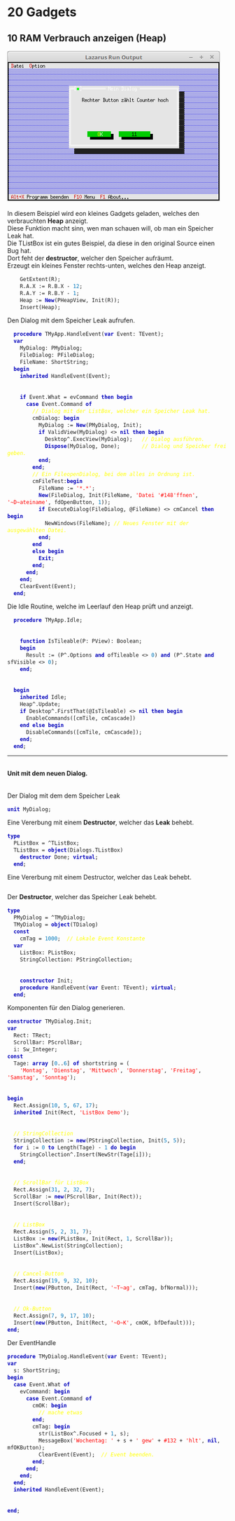 <html>
    <b><h1>20 Gadgets</h1></b>
    <b><h2>10 RAM Verbrauch anzeigen (Heap)</h2></b>
<img src="image.png" alt="Selfhtml"><br><br>
In diesem Beispiel wird eon kleines Gadgets geladen, welches den verbrauchten <b>Heap</b> anzeigt.<br>
Diese Funktion macht sinn, wen man schauen will, ob man ein Speicher Leak hat.<br>
Die TListBox ist ein gutes Beispiel, da diese in den original Source einen Bug hat.<br>
Dort feht der <b>destructor</b>, welcher den Speicher aufräumt.<br>
    Erzeugt ein kleines Fenster rechts-unten, welches den Heap anzeigt.<br>
<pre><code>    GetExtent(R);
    R.A.X := R.B.X - <font color="#0077BB">12</font>;
    R.A.Y := R.B.Y - <font color="#0077BB">1</font>;
    Heap := <b><font color="0000BB">New</font></b>(PHeapView, Init(R));
    Insert(Heap); </code></pre>
Den Dialog mit dem Speicher Leak aufrufen.<br>
<pre><code>  <b><font color="0000BB">procedure</font></b> TMyApp.HandleEvent(<b><font color="0000BB">var</font></b> Event: TEvent);
  <b><font color="0000BB">var</font></b>
    MyDialog: PMyDialog;
    FileDialog: PFileDialog;
    FileName: ShortString;
  <b><font color="0000BB">begin</font></b>
    <b><font color="0000BB">inherited</font></b> HandleEvent(Event);
<br>
    <b><font color="0000BB">if</font></b> Event.What = evCommand <b><font color="0000BB">then</font></b> <b><font color="0000BB">begin</font></b>
      <b><font color="0000BB">case</font></b> Event.Command <b><font color="0000BB">of</font></b>
        <i><font color="#FFFF00">// Dialog mit der ListBox, welcher ein Speicher Leak hat.</font></i>
        cmDialog: <b><font color="0000BB">begin</font></b>
          MyDialog := <b><font color="0000BB">New</font></b>(PMyDialog, Init);
          <b><font color="0000BB">if</font></b> ValidView(MyDialog) <> <b><font color="0000BB">nil</font></b> <b><font color="0000BB">then</font></b> <b><font color="0000BB">begin</font></b>
            Desktop^.ExecView(MyDialog);   <i><font color="#FFFF00">// Dialog ausführen.</font></i>
            <b><font color="0000BB">Dispose</font></b>(MyDialog, Done);       <i><font color="#FFFF00">// Dialog und Speicher frei geben.</font></i>
          <b><font color="0000BB">end</font></b>;
        <b><font color="0000BB">end</font></b>;
        <i><font color="#FFFF00">// Ein FileopenDialog, bei dem alles in Ordnung ist.</font></i>
        cmFileTest:<b><font color="0000BB">begin</font></b>
          FileName := <font color="#FF0000">'*.*'</font>;
          <b><font color="0000BB">New</font></b>(FileDialog, Init(FileName, <font color="#FF0000">'Datei '</font><font color="#FF0000">#148</font><font color="#FF0000">'ffnen'</font>, <font color="#FF0000">'~D~ateiname'</font>, fdOpenButton, <font color="#0077BB">1</font>));
          <b><font color="0000BB">if</font></b> ExecuteDialog(FileDialog, @FileName) <> cmCancel <b><font color="0000BB">then</font></b> <b><font color="0000BB">begin</font></b>
            NewWindows(FileName); <i><font color="#FFFF00">// Neues Fenster mit der ausgewählten Datei.</font></i>
          <b><font color="0000BB">end</font></b>;
        <b><font color="0000BB">end</font></b>
        <b><font color="0000BB">else</font></b> <b><font color="0000BB">begin</font></b>
          <b><font color="0000BB">Exit</font></b>;
        <b><font color="0000BB">end</font></b>;
      <b><font color="0000BB">end</font></b>;
    <b><font color="0000BB">end</font></b>;
    ClearEvent(Event);
  <b><font color="0000BB">end</font></b>;</code></pre>
Die Idle Routine, welche im Leerlauf den Heap prüft und anzeigt.<br>
<pre><code>  <b><font color="0000BB">procedure</font></b> TMyApp.Idle;
<br>
    <b><font color="0000BB">function</font></b> IsTileable(P: PView): Boolean;
    <b><font color="0000BB">begin</font></b>
      Result := (P^.Options <b><font color="0000BB">and</font></b> ofTileable <> <font color="#0077BB">0</font>) <b><font color="0000BB">and</font></b> (P^.State <b><font color="0000BB">and</font></b> sfVisible <> <font color="#0077BB">0</font>);
    <b><font color="0000BB">end</font></b>;
<br>
  <b><font color="0000BB">begin</font></b>
    <b><font color="0000BB">inherited</font></b> Idle;
    Heap^.Update;
    <b><font color="0000BB">if</font></b> Desktop^.FirstThat(@IsTileable) <> <b><font color="0000BB">nil</font></b> <b><font color="0000BB">then</font></b> <b><font color="0000BB">begin</font></b>
      EnableCommands([cmTile, cmCascade])
    <b><font color="0000BB">end</font></b> <b><font color="0000BB">else</font></b> <b><font color="0000BB">begin</font></b>
      DisableCommands([cmTile, cmCascade]);
    <b><font color="0000BB">end</font></b>;
  <b><font color="0000BB">end</font></b>;</code></pre>
<hr><br>
<b>Unit mit dem neuen Dialog.</b><br>
<br><br>
Der Dialog mit dem dem Speicher Leak<br>
<pre><code><b><font color="0000BB">unit</font></b> MyDialog;
</code></pre>
Eine Vererbung mit einem <b>Destructor</b>, welcher das <b>Leak</b> behebt.<br>
<pre><code><b><font color="0000BB">type</font></b>
  PListBox = ^TListBox;
  TListBox = <b><font color="0000BB">object</font></b>(Dialogs.TListBox)
    <b><font color="0000BB">destructor</font></b> Done; <b><font color="0000BB">virtual</font></b>;
  <b><font color="0000BB">end</font></b>;
</code></pre>
Eine Vererbung mit einem Destructor, welcher das Leak behebt.<br>
<pre><code></code></pre>
Der <b>Destructor</b>, welcher das Speicher Leak behebt.<br>
<pre><code><b><font color="0000BB">type</font></b>
  PMyDialog = ^TMyDialog;
  TMyDialog = <b><font color="0000BB">object</font></b>(TDialog)
  <b><font color="0000BB">const</font></b>
    cmTag = <font color="#0077BB">1000</font>;  <i><font color="#FFFF00">// Lokale Event Konstante</font></i>
  <b><font color="0000BB">var</font></b>
    ListBox: PListBox;
    StringCollection: PStringCollection;
<br>
    <b><font color="0000BB">constructor</font></b> Init;
    <b><font color="0000BB">procedure</font></b> HandleEvent(<b><font color="0000BB">var</font></b> Event: TEvent); <b><font color="0000BB">virtual</font></b>;
  <b><font color="0000BB">end</font></b>;
</code></pre>
Komponenten für den Dialog generieren.<br>
<pre><code><b><font color="0000BB">constructor</font></b> TMyDialog.Init;
<b><font color="0000BB">var</font></b>
  Rect: TRect;
  ScrollBar: PScrollBar;
  i: Sw_Integer;
<b><font color="0000BB">const</font></b>
  Tage: <b><font color="0000BB">array</font></b> [<font color="#0077BB">0</font>..<font color="#0077BB">6</font>] <b><font color="0000BB">of</font></b> shortstring = (
    <font color="#FF0000">'Montag'</font>, <font color="#FF0000">'Dienstag'</font>, <font color="#FF0000">'Mittwoch'</font>, <font color="#FF0000">'Donnerstag'</font>, <font color="#FF0000">'Freitag'</font>, <font color="#FF0000">'Samstag'</font>, <font color="#FF0000">'Sonntag'</font>);
<br>
<b><font color="0000BB">begin</font></b>
  Rect.Assign(<font color="#0077BB">10</font>, <font color="#0077BB">5</font>, <font color="#0077BB">67</font>, <font color="#0077BB">17</font>);
  <b><font color="0000BB">inherited</font></b> Init(Rect, <font color="#FF0000">'ListBox Demo'</font>);
<br>
  <i><font color="#FFFF00">// StringCollection</font></i>
  StringCollection := <b><font color="0000BB">new</font></b>(PStringCollection, Init(<font color="#0077BB">5</font>, <font color="#0077BB">5</font>));
  <b><font color="0000BB">for</font></b> i := <font color="#0077BB">0</font> <b><font color="0000BB">to</font></b> Length(Tage) - <font color="#0077BB">1</font> <b><font color="0000BB">do</font></b> <b><font color="0000BB">begin</font></b>
    StringCollection^.Insert(NewStr(Tage[i]));
  <b><font color="0000BB">end</font></b>;
<br>
  <i><font color="#FFFF00">// ScrollBar für ListBox</font></i>
  Rect.Assign(<font color="#0077BB">31</font>, <font color="#0077BB">2</font>, <font color="#0077BB">32</font>, <font color="#0077BB">7</font>);
  ScrollBar := <b><font color="0000BB">new</font></b>(PScrollBar, Init(Rect));
  Insert(ScrollBar);
<br>
  <i><font color="#FFFF00">// ListBox</font></i>
  Rect.Assign(<font color="#0077BB">5</font>, <font color="#0077BB">2</font>, <font color="#0077BB">31</font>, <font color="#0077BB">7</font>);
  ListBox := <b><font color="0000BB">new</font></b>(PListBox, Init(Rect, <font color="#0077BB">1</font>, ScrollBar));
  ListBox^.NewList(StringCollection);
  Insert(ListBox);
<br>
  <i><font color="#FFFF00">// Cancel-Button</font></i>
  Rect.Assign(<font color="#0077BB">19</font>, <font color="#0077BB">9</font>, <font color="#0077BB">32</font>, <font color="#0077BB">10</font>);
  Insert(<b><font color="0000BB">new</font></b>(PButton, Init(Rect, <font color="#FF0000">'~T~ag'</font>, cmTag, bfNormal)));
<br>
  <i><font color="#FFFF00">// Ok-Button</font></i>
  Rect.Assign(<font color="#0077BB">7</font>, <font color="#0077BB">9</font>, <font color="#0077BB">17</font>, <font color="#0077BB">10</font>);
  Insert(<b><font color="0000BB">new</font></b>(PButton, Init(Rect, <font color="#FF0000">'~O~K'</font>, cmOK, bfDefault)));
<b><font color="0000BB">end</font></b>;
</code></pre>
Der EventHandle<br>
<pre><code><b><font color="0000BB">procedure</font></b> TMyDialog.HandleEvent(<b><font color="0000BB">var</font></b> Event: TEvent);
<b><font color="0000BB">var</font></b>
  s: ShortString;
<b><font color="0000BB">begin</font></b>
  <b><font color="0000BB">case</font></b> Event.What <b><font color="0000BB">of</font></b>
    evCommand: <b><font color="0000BB">begin</font></b>
      <b><font color="0000BB">case</font></b> Event.Command <b><font color="0000BB">of</font></b>
        cmOK: <b><font color="0000BB">begin</font></b>
          <i><font color="#FFFF00">// mache etwas</font></i>
        <b><font color="0000BB">end</font></b>;
        cmTag: <b><font color="0000BB">begin</font></b>
          str(ListBox^.Focused + <font color="#0077BB">1</font>, s);
          MessageBox(<font color="#FF0000">'Wochentag: '</font> + s + <font color="#FF0000">' gew'</font> + <font color="#FF0000">#132</font> + <font color="#FF0000">'hlt'</font>, <b><font color="0000BB">nil</font></b>, mfOKButton);
          ClearEvent(Event);  <i><font color="#FFFF00">// Event beenden.</font></i>
        <b><font color="0000BB">end</font></b>;
      <b><font color="0000BB">end</font></b>;
    <b><font color="0000BB">end</font></b>;
  <b><font color="0000BB">end</font></b>;
  <b><font color="0000BB">inherited</font></b> HandleEvent(Event);
<br>
<b><font color="0000BB">end</font></b>;
</code></pre>
<br>
</html>
